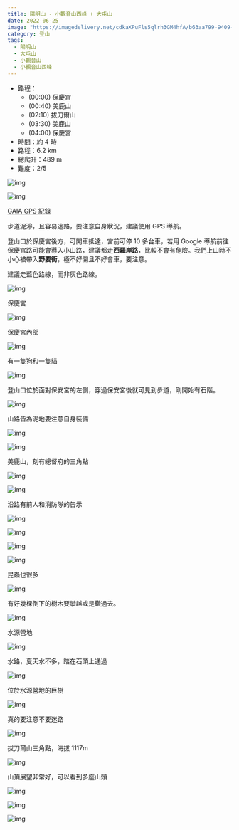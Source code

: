 ```yaml
---
title: 陽明山 - 小觀音山西峰 + 大屯山
date: 2022-06-25
image: "https://imagedelivery.net/cdkaXPuFls5qlrh3GM4hfA/b63aa799-9409-447b-9759-c7ab29245700/public"
category: 登山
tags:
  - 陽明山
  - 大屯山
  - 小觀音山
  - 小觀音山西峰
---
```


- 路程：
  - (00:00) 保慶宮
  - (00:40) 美鹿山
  - (02:10) 拔刀爾山
  - (03:30) 美鹿山
  - (04:00) 保慶宮
- 時間：約 4 時
- 路程：6.2 km
- 總爬升：489 m
- 難度：2/5

![img](https://imagedelivery.net/cdkaXPuFls5qlrh3GM4hfA/decd12b5-4178-4066-ea9f-9280436cfd00/public)

![img](https://imagedelivery.net/cdkaXPuFls5qlrh3GM4hfA/b7f2033e-bf70-4d7d-bc4d-10fe5caa4f00/public)

[GAIA GPS 紀錄](https://www.gaiagps.com/datasummary/track/6e5582105a21e24a941bd7339012a9f57eb57313)

步道泥濘，且容易迷路，要注意自身狀況，建議使用 GPS 導航。

登山口於保慶宮後方，可開車抵達，宮前可停 10 多台車，若用 Google 導航前往保慶宮路可能會導入小山路，建議都走**西羅岸路**，比較不會有危險。我們上山時不小心被帶入**野要街**，極不好開且不好會車，要注意。

建議走藍色路線，而非灰色路線。

![img](https://imagedelivery.net/cdkaXPuFls5qlrh3GM4hfA/6b1b81d7-590f-4539-b5ed-a08d93acce00/public)

保慶宮

![img](https://imagedelivery.net/cdkaXPuFls5qlrh3GM4hfA/8859332b-db6e-4149-dd33-046fd8093300/public)

保慶宮內部

![img](https://imagedelivery.net/cdkaXPuFls5qlrh3GM4hfA/c99c15cf-4cb6-4f3f-efa0-c9a4e9d52200/public)

有一隻狗和一隻貓

![img](https://imagedelivery.net/cdkaXPuFls5qlrh3GM4hfA/c631af2f-d5ff-4fce-6e6f-21bc87ae7600/public)

登山口位於面對保安宮的左側，穿過保安宮後就可見到步道，剛開始有石階。

![img](https://imagedelivery.net/cdkaXPuFls5qlrh3GM4hfA/ba6df035-e3a5-4966-4eb4-7e5c3cb55d00/public)

山路皆為泥地要注意自身裝備

![img](https://imagedelivery.net/cdkaXPuFls5qlrh3GM4hfA/e1fa589b-a54a-4eee-406e-43d4eb514400/public)

![img](https://imagedelivery.net/cdkaXPuFls5qlrh3GM4hfA/c33a48a4-16d2-4e2d-afbd-9ffac43d6900/public)

美鹿山，刻有總督府的三角點

![img](https://imagedelivery.net/cdkaXPuFls5qlrh3GM4hfA/7ec59c46-8a5e-4861-5057-de015b0b2700/public)

![img](https://imagedelivery.net/cdkaXPuFls5qlrh3GM4hfA/b4314f43-fb2b-4306-ae48-05317c5b4e00/public)

沿路有前人和消防隊的告示

![img](https://imagedelivery.net/cdkaXPuFls5qlrh3GM4hfA/af6c1d86-7171-45e7-eeda-1caf9919c400/public)

![img](https://imagedelivery.net/cdkaXPuFls5qlrh3GM4hfA/9569168e-f1ff-4dcd-d580-4eda33a67000/public)

![img](https://imagedelivery.net/cdkaXPuFls5qlrh3GM4hfA/7d55a110-fb8c-492c-cad8-ef4679e68900/public)

![img](https://imagedelivery.net/cdkaXPuFls5qlrh3GM4hfA/3f3d722a-4595-46a1-2c65-784980dbb000/public)

昆蟲也很多

![img](https://imagedelivery.net/cdkaXPuFls5qlrh3GM4hfA/8c3a99bb-e073-4c32-dc0a-35a5256c9500/public)

有好幾棵倒下的樹木要攀越或是鑽過去。

![img](https://imagedelivery.net/cdkaXPuFls5qlrh3GM4hfA/5d83d80f-627e-41a3-5a6d-b37cc1057900/public)

水源營地

![img](https://imagedelivery.net/cdkaXPuFls5qlrh3GM4hfA/260e3a6d-7de7-4da9-dbbc-3a916f7c5a00/public)

水路，夏天水不多，踏在石頭上通過

![img](https://imagedelivery.net/cdkaXPuFls5qlrh3GM4hfA/d3dd0a65-9ded-4f1d-d648-e16dd444a800/public)

位於水源營地的巨樹

![img](https://imagedelivery.net/cdkaXPuFls5qlrh3GM4hfA/ee1c85d6-5639-49c9-b3e8-45413b569100/public)

真的要注意不要迷路

![img](https://imagedelivery.net/cdkaXPuFls5qlrh3GM4hfA/c92ef92e-2d19-49ab-d3e8-3ad59918a900/public)

拔刀爾山三角點，海拔 1117m

![img](https://imagedelivery.net/cdkaXPuFls5qlrh3GM4hfA/f9c7d54e-fb78-4e71-6d37-1b5bf4d2ac00/public)

山頂展望非常好，可以看到多座山頭

![img](https://imagedelivery.net/cdkaXPuFls5qlrh3GM4hfA/82b8a8ae-e264-4e2a-6cc3-dea503185700/public)

![img](https://imagedelivery.net/cdkaXPuFls5qlrh3GM4hfA/117cdba0-7723-4aa8-1a54-0625cea83600/public)

![img](https://imagedelivery.net/cdkaXPuFls5qlrh3GM4hfA/201f37fa-fec8-4e0b-31a8-8eaa19165a00/public)
